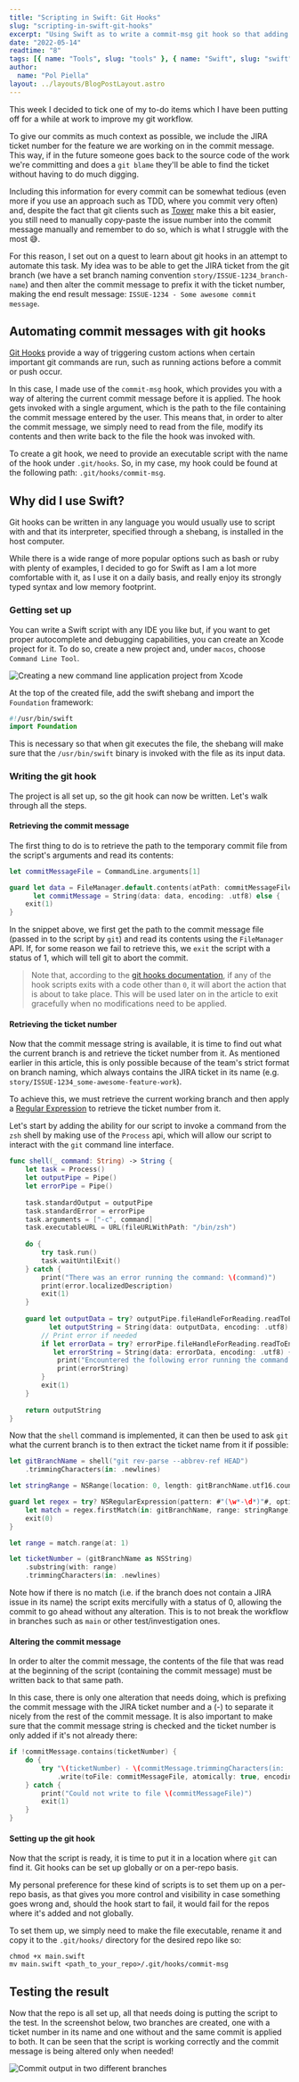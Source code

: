 ```yaml
---
title: "Scripting in Swift: Git Hooks"
slug: "scripting-in-swift-git-hooks"
excerpt: "Using Swift as to write a commit-msg git hook so that adding ticket numbers to a commit message can be automated."
date: "2022-05-14"
readtime: "8"
tags: [{ name: "Tools", slug: "tools" }, { name: "Swift", slug: "swift" }]
author:
  name: "Pol Piella"
layout: ../layouts/BlogPostLayout.astro
---
```


This week I decided to tick one of my to-do items which I have been putting off for a while at work to improve my git workflow. 

To give our commits as much context as possible, we include the JIRA ticket number for the feature we are working on in the commit message. This way, if in the future someone goes back to the source code of the work we're committing and does a `git blame` they'll be able to find the ticket without having to do much digging.

Including this information for every commit can be somewhat tedious (even more if you use an approach such as TDD, where you commit very often) and, despite the fact that git clients such as [Tower](https://www.git-tower.com/mac) make this a bit easier, you still need to manually copy-paste the issue number into the commit message manually and remember to do so, which is what I struggle with the most 😅.

For this reason, I set out on a quest to learn about git hooks in an attempt to automate this task. My idea was to be able to get the JIRA ticket from the git branch (we have a set branch naming convention `story/ISSUE-1234_branch-name`) and then alter the commit message to prefix it with the ticket number, making the end result message: `ISSUE-1234 - Some awesome commit message`.

## Automating commit messages with git hooks
[Git Hooks](https://git-scm.com/book/en/v2/Customizing-Git-Git-Hooks) provide a way of triggering custom actions when certain important git commands are run, such as running actions before a commit or push occur. 

In this case, I made use of the `commit-msg` hook, which provides you with a way of altering the current commit message before it is applied. The hook gets invoked with a single argument, which is the path to the file containing the commit message entered by the user. This means that, in order to alter the commit message, we simply need to read from the file, modify its contents and then write back to the file the hook was invoked with.

To create a git hook, we need to provide an executable script with the name of the hook under `.git/hooks`. So, in my case, my hook could be found at the following path: `.git/hooks/commit-msg`.

## Why did I use Swift?
Git hooks can be written in any language you would usually use to script with and that its interpreter, specified through a shebang, is installed in the host computer. 

While there is a wide range of more popular options such as bash or ruby with plenty of examples, I decided to go for Swift as I am a lot more comfortable with it, as I use it on a daily basis, and really enjoy its strongly typed syntax and low memory footprint.

### Getting set up
You can write a Swift script with any IDE you like but, if you want to get proper autocomplete and debugging capabilities, you can create an Xcode project for it. To do so, create a new project and, under `macos`, choose `Command Line Tool`.

![Creating a new command line application project from Xcode](/assets/posts/scripting-in-swift-git-hooks/xcode-new-project.png)

At the top of the created file, add the swift shebang and import the `Foundation` framework:

```swift:main.swift
#!/usr/bin/swift
import Foundation
```

This is necessary so that when git executes the file, the shebang will make sure that the `/usr/bin/swift` binary is invoked with the file as its input data.

### Writing the git hook
The project is all set up, so the git hook can now be written. Let's walk through all the steps.

#### Retrieving the commit message
The first thing to do is to retrieve the path to the temporary commit file from the script's arguments and read its contents:

```swift:main.swift
let commitMessageFile = CommandLine.arguments[1]

guard let data = FileManager.default.contents(atPath: commitMessageFile),
      let commitMessage = String(data: data, encoding: .utf8) else {
    exit(1)
}
```

In the snippet above, we first get the path to the commit message file (passed in to the script by `git`) and read its contents using the `FileManager` API. If, for some reason we fail to retrieve this, we `exit` the script with a status of 1, which will tell git to abort the commit.

> Note that, according to the [git hooks documentation](https://git-scm.com/book/en/v2/Customizing-Git-Git-Hooks), if any of the hook scripts exits with a  code other than `0`, it will abort the action that is about to take place. This will be used later on in the article to exit gracefully when no modifications need to be applied.

#### Retrieving the ticket number

Now that the commit message string is available, it is time to find out what the current branch is and retrieve the ticket number from it. As mentioned earlier in this article, this is only possible because of the team's strict format on branch naming, which always contains the JIRA ticket in its name (e.g. `story/ISSUE-1234_some-awesome-feature-work`).

To achieve this, we must retrieve the current working branch and then apply a [Regular Expression](https://nshipster.com/swift-regular-expressions/) to retrieve the ticket number from it.

Let's start by adding the ability for our script to invoke a command from the `zsh` shell by making use of the `Process` api, which will allow our script to interact with the `git` command line interface.

```swift:main.swift
func shell(_ command: String) -> String {
    let task = Process()
    let outputPipe = Pipe()
    let errorPipe = Pipe()
    
    task.standardOutput = outputPipe
    task.standardError = errorPipe
    task.arguments = ["-c", command]
    task.executableURL = URL(fileURLWithPath: "/bin/zsh")
    
    do {
        try task.run()
        task.waitUntilExit()
    } catch {
        print("There was an error running the command: \(command)")
        print(error.localizedDescription)
        exit(1)
    }
    
    guard let outputData = try? outputPipe.fileHandleForReading.readToEnd(),
          let outputString = String(data: outputData, encoding: .utf8) else {
        // Print error if needed
        if let errorData = try? errorPipe.fileHandleForReading.readToEnd(),
           let errorString = String(data: errorData, encoding: .utf8) {
            print("Encountered the following error running the command:")
            print(errorString)
        }
        exit(1)
    }
    
    return outputString
}
``` 

Now that the `shell` command is implemented, it can then be used to ask `git` what the current branch is to then extract the ticket name from it if possible:

```swift:main.swift
let gitBranchName = shell("git rev-parse --abbrev-ref HEAD")
    .trimmingCharacters(in: .newlines)

let stringRange = NSRange(location: 0, length: gitBranchName.utf16.count)

guard let regex = try? NSRegularExpression(pattern: #"(\w*-\d*)"#, options: .anchorsMatchLines),
    let match = regex.firstMatch(in: gitBranchName, range: stringRange) else {
    exit(0)
}

let range = match.range(at: 1)

let ticketNumber = (gitBranchName as NSString)
    .substring(with: range)
    .trimmingCharacters(in: .newlines)
```   

Note how if there is no match (i.e. if the branch does not contain a JIRA issue in its name) the script exits mercifully with a status of 0, allowing the commit to go ahead without any alteration. This is to not break the workflow in branches such as `main` or other test/investigation ones.

#### Altering the commit message
In order to alter the commit message, the contents of the file that was read at the beginning of the script (containing the commit message) must be written back to that same path.

In this case, there is only one alteration that needs doing, which is prefixing the commit message with the JIRA ticket number and a (-) to separate it nicely from the rest of the commit message. It is also important to make sure that the commit message string is checked and the ticket number is only added if it's not already there:

```swift:main.swift
if !commitMessage.contains(ticketNumber) {
    do {
        try "\(ticketNumber) - \(commitMessage.trimmingCharacters(in: .newlines))"
            .write(toFile: commitMessageFile, atomically: true, encoding: .utf8)
    } catch {
        print("Could not write to file \(commitMessageFile)")
        exit(1)
    }
}
```

#### Setting up the git hook
Now that the script is ready, it is time to put it in a location where `git` can find it. Git hooks can be set up globally or on a per-repo basis. 

My personal preference for these kind of scripts is to set them up on a per-repo basis, as that gives you more control and visibility in case something goes wrong and, should the hook start to fail, it would fail for the repos where it's added and not globally.

To set them up, we simply need to make the file executable, rename it and copy it to the `.git/hooks/` directory for the desired repo like so:

```bash:Terminal
chmod +x main.swift
mv main.swift <path_to_your_repo>/.git/hooks/commit-msg
```

## Testing the result
Now that the repo is all set up, all that needs doing is putting the script to the test. In the screenshot below, two branches are created, one with a ticket number in its name and one without and the same commit is applied to both. It can be seen that the script is working correctly and the commit message is being altered only when needed!

![Commit output in two different branches](/assets/posts/scripting-in-swift-git-hooks/git-hook-output.png)
